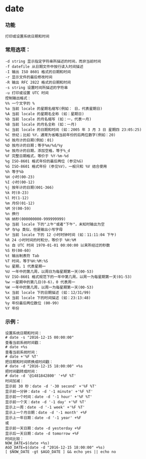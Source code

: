 # date
### 功能

    打印或设置系统日期和时间
### 常用选项：

    -d string 显示指定字符串所描述的时间，而非当前时间
    -f datefile 从日期文件中按行读入时间描述
    -I 输出 ISO 8601 格式的日期和时间
    -r 显示文件的最后修改时间
    -R 输出 RFC 2822 格式的日期和时间
    -s string 设置时间所描述的字符串
    -u 打印或设置 UTC 时间
    控制输出格式：
    %% 一个文字的 %
    %a 当前 locale 的星期名缩写(例如： 日，代表星期日)
    %A 当前 locale 的星期名全称 (如：星期日)
    %b 当前 locale 的月名缩写 (如：一，代表一月)
    %B 当前 locale 的月名全称 (如：一月)
    %c 当前 locale 的日期和时间 (如：2005 年 3 月 3 日 星期四 23:05:25)
    %C 世纪；比如 %Y，通常为省略当前年份的后两位数字(例如：20)
    %d 按月计的日期(例如：01)
    %D 按月计的日期；等于%m/%d/%y
    %e 按月计的日期，添加空格，等于%_d
    %F 完整日期格式，等价于 %Y-%m-%d
    %g ISO-8601 格式年份的最后两位 (参见%G)
    %G ISO-8601 格式年份 (参见%V)，一般只和 %V 结合使用
    %h 等于%b
    %H 小时(00-23)
    %I 小时(00-12)
    %j 按年计的日期(001-366)
    %k 时(0-23)
    %l 时(1-12)
    %m 月份(01-12)
    %M 分(00-59)
    %n 换行
    %N 纳秒(000000000-999999999)
    %p 当前 locale 下的"上午"或者"下午"，未知时输出为空
    %P 与%p 类似，但是输出小写字母
    %r 当前 locale 下的 12 小时时钟时间 (如：11:11:04 下午)
    %R 24 小时时间的时和分，等价于 %H:%M
    %s 自 UTC 时间 1970-01-01 00:00:00 以来所经过的秒数
    %S 秒(00-60)
    %t 输出制表符 Tab
    %T 时间，等于%H:%M:%S
    %u 星期，1 代表星期一
    %U 一年中的第几周，以周日为每星期第一天(00-53)
    %V ISO-8601 格式规范下的一年中第几周，以周一为每星期第一天(01-53)
    %w 一星期中的第几日(0-6)，0 代表周一
    %W 一年中的第几周，以周一为每星期第一天(00-53)
    %x 当前 locale 下的日期描述 (如：12/31/99)
    %X 当前 locale 下的时间描述 (如：23:13:48)
    %y 年份最后两位数位 (00-99)
    %Y 年份

### 示例：
```
设置系统日期和时间：
# date -s "2016-12-15 00:00:00"
查看当前系统时间戳：
# date +%s
查看当前系统时间：
# date +'%F %T'
把日期和时间转换成时间戳：
# date -d "2016-12-15 18:00:00" +%s
把时间戳转成时间：
# date -d '@1481842800' '+%F %T'
时间加减：
显示前 30 秒：date -d '-30 second' +'%F %T'
显示前一分钟：date -d '-1 minute' +'%F %T'
显示前一个时间：date -d '-1 hour' +'%F %T'
显示前一个天：date -d '-1 day' +'%F %T'
显示上一周：date -d '-1 week' +'%F %T'
显示上一个月日期：date -d '-1 month' +%F
显示上一年日期：date -d '-1 year' +%F
或
显示前一天日期：date -d yesterday +%F
显示后一天日期：date -d tomorrow +%F
时间比较：
NOW_DATE=$(date +%s)
AGO_DATE=$(date -d "2016-12-15 18:00:00" +%s)
[ $NOW_DATE -gt $AGO_DATE ] && echo yes || echo no
```
